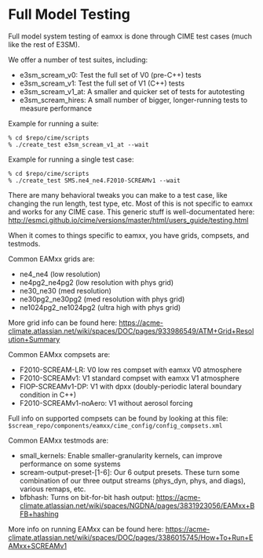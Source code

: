 # Full Model Testing

Full model system testing of eamxx is done through CIME test cases
(much like the rest of E3SM).

We offer a number of test suites, including:
* e3sm_scream_v0: Test the full set of V0 (pre-C++) tests
* e3sm_scream_v1: Test the full set of V1 (C++) tests
* e3sm_scream_v1_at: A smaller and quicker set of tests for autotesting
* e3sm_scream_hires: A small number of bigger, longer-running tests to measure performance

Example for running a suite:
```
% cd $repo/cime/scripts
% ./create_test e3sm_scream_v1_at --wait
```

Example for running a single test case:
```
% cd $repo/cime/scripts
% ./create_test SMS.ne4_ne4.F2010-SCREAMv1 --wait
```

There are many behavioral tweaks you can make to a test case, like
changing the run length, test type, etc. Most of this is not specific
to eamxx and works for any CIME case. This generic stuff
is well-documentated here:
http://esmci.github.io/cime/versions/master/html/users_guide/testing.html

When it comes to things specific to eamxx, you have grids, compsets, and
testmods.

Common EAMxx grids are:
* ne4_ne4 (low resolution)
* ne4pg2_ne4pg2 (low resolution with phys grid)
* ne30_ne30 (med resolution)
* ne30pg2_ne30pg2 (med resolution with phys grid)
* ne1024pg2_ne1024pg2 (ultra high with phys grid)

More grid info can be found here:
https://acme-climate.atlassian.net/wiki/spaces/DOC/pages/933986549/ATM+Grid+Resolution+Summary

Common EAMxx compsets are:
* F2010-SCREAM-LR: V0 low res compset with eamxx V0 atmosphere
* F2010-SCREAMv1: V1 standard compset with eamxx V1 atmosphere
* FIOP-SCREAMv1-DP: V1 with dpxx (doubly-periodic lateral boundary condition in C++)
* F2010-SCREAMv1-noAero: V1 without aerosol forcing

Full info on supported compsets can be found by looking at this file:
`$scream_repo/components/eamxx/cime_config/config_compsets.xml`

Common EAMxx testmods are:
* small_kernels: Enable smaller-granularity kernels, can improve performance on some systems
* scream-output-preset-[1-6]: Our 6 output presets. These turn some combination of our three output streams (phys_dyn, phys, and diags),
  various remaps, etc.
* bfbhash: Turns on bit-for-bit hash output: https://acme-climate.atlassian.net/wiki/spaces/NGDNA/pages/3831923056/EAMxx+BFB+hashing

More info on running EAMxx can be found here:
https://acme-climate.atlassian.net/wiki/spaces/DOC/pages/3386015745/How+To+Run+EAMxx+SCREAMv1
